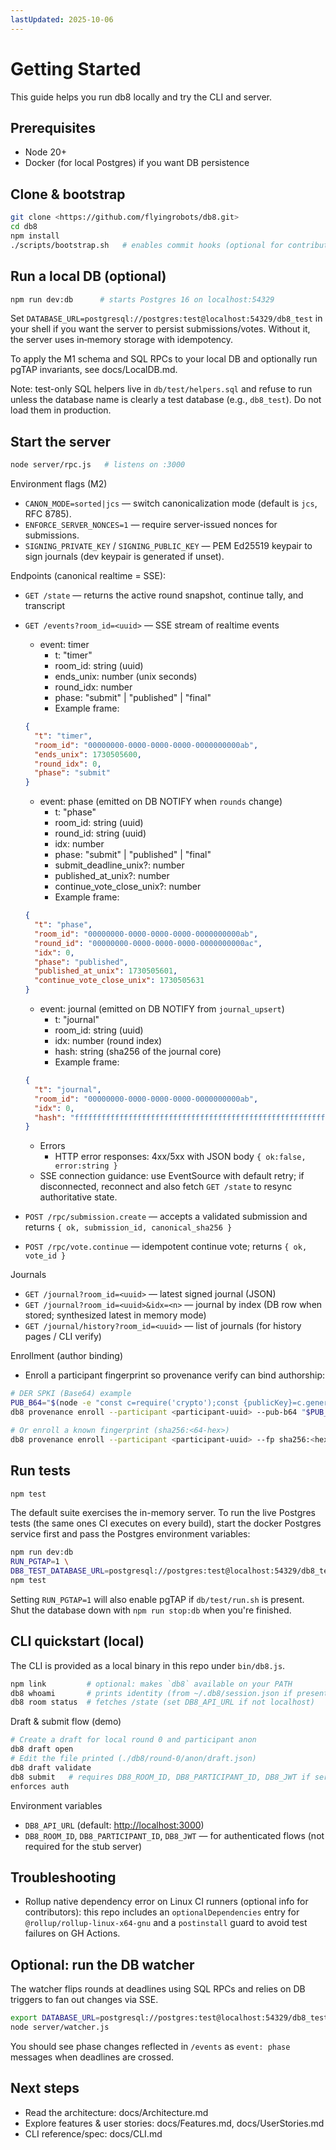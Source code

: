 ```yaml
---
lastUpdated: 2025-10-06
---
```


# Getting Started

This guide helps you run db8 locally and try the CLI and server.

## Prerequisites

- Node 20+
- Docker (for local Postgres) if you want DB persistence

## Clone & bootstrap

```bash
git clone <https://github.com/flyingrobots/db8.git>
cd db8
npm install
./scripts/bootstrap.sh   # enables commit hooks (optional for contributors)
```

## Run a local DB (optional)

```bash
npm run dev:db      # starts Postgres 16 on localhost:54329
```

Set `DATABASE_URL=postgresql://postgres:test@localhost:54329/db8_test`
in your shell
if you want the server to persist submissions/votes. Without it, the server uses
in‑memory storage with idempotency.

To apply the M1 schema and SQL RPCs to your local DB and optionally run pgTAP
invariants, see docs/LocalDB.md.

Note: test-only SQL helpers live in `db/test/helpers.sql` and refuse to run
unless the database name is clearly a test database (e.g., `db8_test`). Do not
load them in production.

## Start the server

```bash
node server/rpc.js   # listens on :3000
```

Environment flags (M2)

- `CANON_MODE=sorted|jcs` — switch canonicalization mode (default is `jcs`, RFC 8785).
- `ENFORCE_SERVER_NONCES=1` — require server-issued nonces for submissions.
- `SIGNING_PRIVATE_KEY` / `SIGNING_PUBLIC_KEY` — PEM Ed25519 keypair to sign
  journals (dev keypair is generated if unset).

Endpoints (canonical realtime = SSE):

- `GET /state` — returns the active round snapshot, continue tally, and transcript
- `GET /events?room_id=<uuid>` — SSE stream of realtime events
  - event: timer
    - t: "timer"
    - room_id: string (uuid)
    - ends_unix: number (unix seconds)
    - round_idx: number
    - phase: "submit" | "published" | "final"
    - Example frame:

  ```json
  {
    "t": "timer",
    "room_id": "00000000-0000-0000-0000-0000000000ab",
    "ends_unix": 1730505600,
    "round_idx": 0,
    "phase": "submit"
  }
  ```

  - event: phase (emitted on DB NOTIFY when `rounds` change)
    - t: "phase"
    - room_id: string (uuid)
    - round_id: string (uuid)
    - idx: number
    - phase: "submit" | "published" | "final"
    - submit_deadline_unix?: number
    - published_at_unix?: number
    - continue_vote_close_unix?: number
    - Example frame:

  ```json
  {
    "t": "phase",
    "room_id": "00000000-0000-0000-0000-0000000000ab",
    "round_id": "00000000-0000-0000-0000-0000000000ac",
    "idx": 0,
    "phase": "published",
    "published_at_unix": 1730505601,
    "continue_vote_close_unix": 1730505631
  }
  ```

  - event: journal (emitted on DB NOTIFY from `journal_upsert`)
    - t: "journal"
    - room_id: string (uuid)
    - idx: number (round index)
    - hash: string (sha256 of the journal core)
    - Example frame:

  ```json
  {
    "t": "journal",
    "room_id": "00000000-0000-0000-0000-0000000000ab",
    "idx": 0,
    "hash": "ffffffffffffffffffffffffffffffffffffffffffffffffffffffffffffffff"
  }
  ```

  - Errors
    - HTTP error responses: 4xx/5xx with JSON body `{ ok:false, error:string }`
  - SSE connection guidance: use EventSource with default retry;
    if disconnected, reconnect and also fetch `GET /state` to resync
    authoritative state.

- `POST /rpc/submission.create` — accepts a validated submission and returns `{
ok, submission_id, canonical_sha256 }`
- `POST /rpc/vote.continue` — idempotent continue vote; returns `{ ok, vote_id
}`

Journals

- `GET /journal?room_id=<uuid>` — latest signed journal (JSON)
- `GET /journal?room_id=<uuid>&idx=<n>` — journal by index (DB row when stored;
  synthesized latest in memory mode)
- `GET /journal/history?room_id=<uuid>` — list of journals (for history pages / CLI verify)

Enrollment (author binding)

- Enroll a participant fingerprint so provenance verify can bind authorship:

```bash
# DER SPKI (Base64) example
PUB_B64="$(node -e "const c=require('crypto');const {publicKey}=c.generateKeyPairSync('ed25519');console.log(Buffer.from(publicKey.export({format:'der',type:'spki'})).toString('base64'))")"
db8 provenance enroll --participant <participant-uuid> --pub-b64 "$PUB_B64"

# Or enroll a known fingerprint (sha256:<64-hex>)
db8 provenance enroll --participant <participant-uuid> --fp sha256:<hex>
```

## Run tests

```bash
npm test
```

The default suite exercises the in-memory server. To run the live Postgres tests
(the same ones CI executes on every build), start the docker Postgres service
first and pass the Postgres environment variables:

```bash
npm run dev:db
RUN_PGTAP=1 \
DB8_TEST_DATABASE_URL=postgresql://postgres:test@localhost:54329/db8_test \
npm test
```

Setting `RUN_PGTAP=1` will also enable pgTAP if `db/test/run.sh` is present.
Shut the database down with `npm run stop:db` when you're finished.

## CLI quickstart (local)

The CLI is provided as a local binary in this repo under `bin/db8.js`.

```bash
npm link         # optional: makes `db8` available on your PATH
db8 whoami       # prints identity (from ~/.db8/session.json if present)
db8 room status  # fetches /state (set DB8_API_URL if not localhost)
```

Draft & submit flow (demo)

```bash
# Create a draft for local round 0 and participant anon
db8 draft open
# Edit the file printed (./db8/round-0/anon/draft.json)
db8 draft validate
db8 submit   # requires DB8_ROOM_ID, DB8_PARTICIPANT_ID, DB8_JWT if server
enforces auth
```

Environment variables

- `DB8_API_URL` (default: <http://localhost:3000>)
- `DB8_ROOM_ID`, `DB8_PARTICIPANT_ID`, `DB8_JWT` — for authenticated flows (not
  required for the stub server)

## Troubleshooting

- Rollup native dependency error on Linux CI runners (optional info for
  contributors): this repo includes an `optionalDependencies` entry for
  `@rollup/rollup-linux-x64-gnu` and a `postinstall` guard to avoid test
  failures on GH Actions.

## Optional: run the DB watcher

The watcher flips rounds at deadlines using SQL RPCs and relies on DB triggers
to fan out changes via SSE.

```bash
export DATABASE_URL=postgresql://postgres:test@localhost:54329/db8_test
node server/watcher.js
```

You should see phase changes reflected in `/events` as `event: phase` messages
when deadlines are crossed.

## Next steps

- Read the architecture: docs/Architecture.md
- Explore features & user stories: docs/Features.md, docs/UserStories.md
- CLI reference/spec: docs/CLI.md
